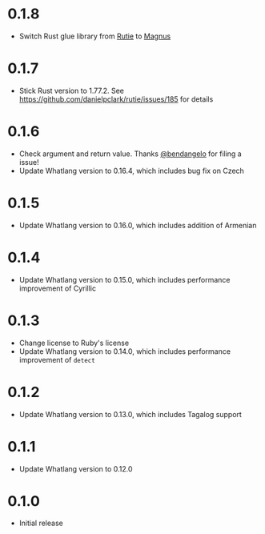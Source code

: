0.1.8
=====

* Switch Rust glue library from [Rutie][] to [Magnus][]

0.1.7
=====

* Stick Rust version to 1.77.2. See https://github.com/danielpclark/rutie/issues/185 for details

0.1.6
=====

* Check argument and return value. Thanks [@bendangelo][] for filing a issue!
* Update Whatlang version to 0.16.4, which includes bug fix on Czech

0.1.5
=====

* Update Whatlang version to 0.16.0, which includes addition of Armenian

0.1.4
=====

* Update Whatlang version to 0.15.0, which includes performance improvement of Cyrillic

0.1.3
=====

* Change license to Ruby's license
* Update Whatlang version to 0.14.0, which includes performance improvement of `detect`

0.1.2
=====

* Update Whatlang version to 0.13.0, which includes Tagalog support

0.1.1
=====

* Update Whatlang version to 0.12.0

0.1.0
=====

* Initial release

[@bendangelo]: https://gitlab.com/bendangelo
[Rutie]: https://github.com/danielpclark/rutie
[Magnus]: https://docs.rs/magnus/latest/magnus/
